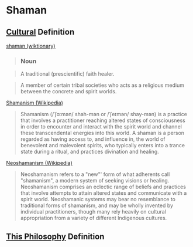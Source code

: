 # Shaman

## [Cultural](./culture.md) Definition

<a href="http://en.wiktionary.org/wiki/shaman" target="_blank">shaman (wiktionary)</a>

> ### Noun

> A traditional (prescientific) faith healer.

> A member of certain tribal societies who acts as a religious medium between the concrete and spirit worlds.

<a href="http://en.wikipedia.org/wiki/Shamanism" target="_blank">Shamanism (Wikipedia)</a>

> Shamanism (/ˈʃɑːmən/ shah-mən or /ˈʃeɪmən/ shay-mən) is a practice that involves a practitioner reaching altered states of consciousness in order to encounter and interact with the spirit world and channel these transcendental energies into this world. A shaman is a person regarded as having access to, and influence in, the world of benevolent and malevolent spirits, who typically enters into a trance state during a ritual, and practices divination and healing.

<a href="http://en.wikipedia.org/wiki/Neoshamanism" target="_blank">Neoshamanism (Wikipedia)</a>

> Neoshamanism refers to a "new"' form of what adherents call "shamanism", a modern system of seeking visions or healing. Neoshamanism comprises an eclectic range of beliefs and practices that involve attempts to attain altered states and communicate with a spirit world. Neoshamanic systems may bear no resemblance to traditional forms of shamanism, and may be wholly invented by individual practitioners, though many rely heavily on cultural appropriation from a variety of different Indigenous cultures.

## [This Philosophy](./this-philosophy.md) Definition


